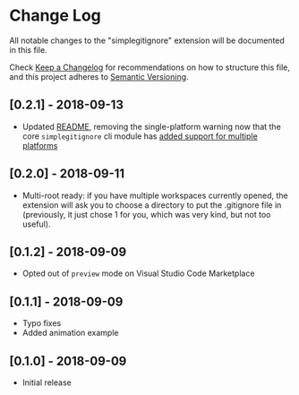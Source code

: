 # Change Log
All notable changes to the "simplegitignore" extension will be documented in this file.

Check [Keep a Changelog](http://keepachangelog.com/) for recommendations on how to structure this file,
and this project adheres to [Semantic Versioning](https://semver.org/spec/v2.0.0.html).

## [0.2.1] - 2018-09-13
- Updated [README](README.md), removing the single-platform warning now that the core `simplegitignore` cli module has [added support for multiple platforms](https://github.com/Thesephi/simplegitignore/blob/master/CHANGELOG.md#v020)

## [0.2.0] - 2018-09-11
- Multi-root ready: if you have multiple workspaces currently opened, the extension will ask you to choose a directory to put the .gitignore file in (previously, it just chose 1 for you, which was very kind, but not too useful).

## [0.1.2] - 2018-09-09
- Opted out of `preview` mode on Visual Studio Code Marketplace

## [0.1.1] - 2018-09-09
- Typo fixes
- Added animation example

## [0.1.0] - 2018-09-09
- Initial release
